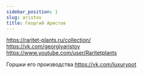 ```yaml
---
sidebar_position: 1
slug: aristov
title: Георгий Аристов
---
```

https://raritet-plants.ru/collection/  
https://vk.com/georgiyaristov  
https://www.youtube.com/user/Raritetplants  

Горшки его производства https://vk.com/luxurypot  

